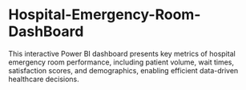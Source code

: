 # Hospital-Emergency-Room-DashBoard
This interactive Power BI dashboard presents key metrics of hospital emergency room performance, including patient volume, wait times, satisfaction scores, and demographics, enabling efficient data-driven healthcare decisions.
